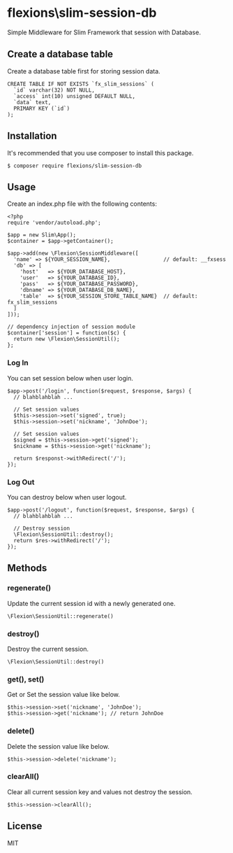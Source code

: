 # flexions\slim-session-db

Simple Middleware for Slim Framework that session with Database.

## Create a database table

Create a database table first for storing session data.

```
CREATE TABLE IF NOT EXISTS `fx_slim_sessions` (
  `id` varchar(32) NOT NULL,
  `access` int(10) unsigned DEFAULT NULL,
  `data` text,
  PRIMARY KEY (`id`)
);
```

## Installation

It's recommended that you use composer to install this package.

```
$ composer require flexions/slim-session-db
```

## Usage

Create an index.php file with the following contents:

```
<?php
require 'vendor/autoload.php';

$app = new Slim\App();
$container = $app->getContainer();

$app->add(new \Flexion\SessionMiddleware([
  'name' => ${YOUR_SESSION_NAME},                 // default: __fxsess
  'db' => [                                       
    'host'   => ${YOUR_DATABASE_HOST},            
    'user'   => ${YOUR_DATABASE_ID},              
    'pass'   => ${YOUR_DATABASE_PASSWORD},        
    'dbname' => ${YOUR_DATABASE_DB_NAME},         
    'table'  => ${YOUR_SESSION_STORE_TABLE_NAME}  // default: fx_slim_sessions
  ]
]));

// dependency injection of session module
$container['session'] = function($c) {
  return new \Flexion\SessionUtil();
};

```

### Log In

You can set session below when user login.

```
$app->post('/login', function($request, $response, $args) {
  // blahblahblah ...

  // Set session values
  $this->session->set('signed', true);
  $this->session->set('nickname', 'JohnDoe');

  // Set session values
  $signed = $this->session->get('signed');
  $nickname = $this->session->get('nickname');

  return $responst->withRedirect('/');
});

```

### Log Out

You can destroy below when user logout.

```
$app->post('/logout', function($request, $response, $args) {
  // blahblahblah ...

  // Destroy session
  \Flexion\SessionUtil::destroy();
  return $res->withRedirect('/');
});

```

## Methods

### regenerate()

Update the current session id with a newly generated one.

```
\Flexion\SessionUtil::regenerate()
```

### destroy()

Destroy the current session.

```
\Flexion\SessionUtil::destroy()
```

### get(), set()

Get or Set the session value like below.

```
$this->session->set('nickname', 'JohnDoe');
$this->session->get('nickname'); // return JohnDoe
```

### delete()

Delete the session value like below.

```
$this->session->delete('nickname');
```

### clearAll()

Clear all current session key and values not destroy the session.

```
$this->session->clearAll();
```

## License

MIT